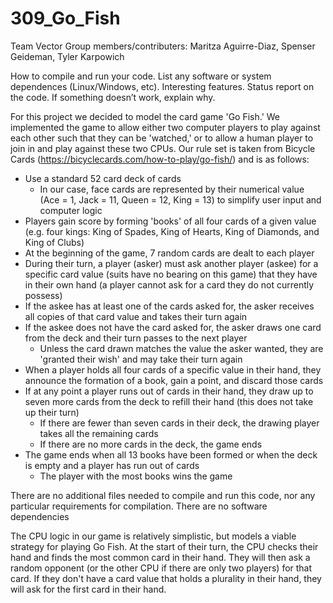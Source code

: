 # 309_Go_Fish
Team Vector
Group members/contributers: 
Maritza Aguirre-Diaz, Spenser Geideman, Tyler Karpowich

How to compile and run your code. List any software or system dependences (Linux/Windows, etc).
Interesting features. 
Status report on the code. If something doesn’t work, explain why.


For this project we decided to model the card game 'Go Fish.' We implemented the game to allow either two computer players to play against each other such that they can be 'watched,' or to allow a human player to join in and play against these two CPUs. Our rule set is taken from Bicycle Cards (https://bicyclecards.com/how-to-play/go-fish/) and is as follows:

  - Use a standard 52 card deck of cards
    - In our case, face cards are represented by their numerical value (Ace = 1, Jack = 11, Queen = 12, King = 13) to simplify user input and computer logic
  - Players gain score by forming 'books' of all four cards of a given value (e.g. four kings: King of Spades, King of Hearts, King of Diamonds, and King of Clubs)
  - At the beginning of the game, 7 random cards are dealt to each player
  - During their turn, a player (asker) must ask another player (askee) for a specific card value (suits have no bearing on this game) that they have in their own hand (a player cannot ask for a card they do not currently possess)
  - If the askee has at least one of the cards asked for, the asker receives all copies of that card value and takes their turn again
  - If the askee does not have the card asked for, the asker draws one card from the deck and their turn passes to the next player
    - Unless the card drawn matches the value the asker wanted, they are 'granted their wish' and may take their turn again
  - When a player holds all four cards of a specific value in their hand, they announce the formation of a book, gain a point, and discard those cards
  - If at any point a player runs out of cards in their hand, they draw up to seven more cards from the deck to refill their hand (this does not take up their turn)
    - If there are fewer than seven cards in their deck, the drawing player takes all the remaining cards
    - If there are no more cards in the deck, the game ends
  - The game ends when all 13 books have been formed or when the deck is empty and a player has run out of cards
    - The player with the most books wins the game

There are no additional files needed to compile and run this code, nor any particular requirements for compilation. There are no software dependencies

The CPU logic in our game is relatively simplistic, but models a viable strategy for playing Go Fish. At the start of their turn, the CPU checks their hand and finds the most common card in their hand. They will then ask a random opponent (or the other CPU if there are only two players) for that card. If they don't have a card value that holds a plurality in their hand, they will ask for the first card in their hand.
